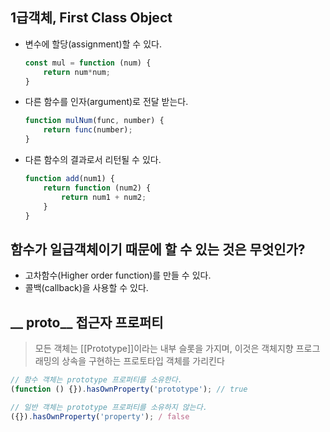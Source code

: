 ## 1급객체, First Class Object
- 변수에 할당(assignment)할 수 있다.
    ```js
    const mul = function (num) {
        return num*num;
    }
    ```
- 다른 함수를 인자(argument)로 전달 받는다.
    ```js
    function mulNum(func, number) {
        return func(number);
    }
    ```
- 다른 함수의 결과로서 리턴될 수 있다.
    ```js
    function add(num1) {
        return function (num2) {
            return num1 + num2;
        }
    }
    ```
## 함수가 일급객체이기 때문에 할 수 있는 것은 무엇인가?
 - 고차함수(Higher order function)를 만들 수 있다.
 - 콜백(callback)을 사용할 수 있다.


## __ proto__ 접근자 프로퍼티
>모든 객체는 [[Prototype]]이라는 내부 슬롯을 가지며, 이것은 객체지향 프로그래밍의 상속을 구현하는 프로토타입 객체를 가리킨다

```js
// 함수 객체는 prototype 프로퍼티를 소유한다.
(function () {}).hasOwnProperty('prototype'); // true

// 일반 객체는 prototype 프로퍼티를 소유하지 않는다.
({}).hasOwnProperty('property'); / false
```